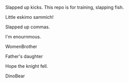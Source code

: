 Slapped up kicks. This repo is for training, slapping fish.

Little eskimo sammich!

Slapped up commas.

I'm enournmous.

WomenBrother

Father's daughter

Hope the knight fell.

DinoBear
